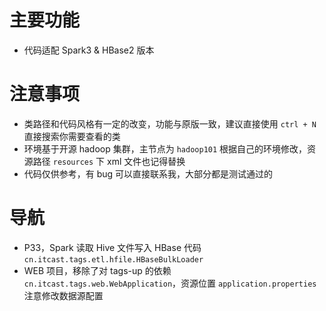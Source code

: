 # 主要功能

- 代码适配 Spark3 & HBase2 版本

# 注意事项

- 类路径和代码风格有一定的改变，功能与原版一致，建议直接使用 `ctrl + N` 直接搜索你需要查看的类
- 环境基于开源 hadoop 集群，主节点为 `hadoop101` 根据自己的环境修改，资源路径 `resources` 下 xml 文件也记得替换
- 代码仅供参考，有 bug 可以直接联系我，大部分都是测试通过的

# 导航

- P33，Spark 读取 Hive 文件写入 HBase 代码 `cn.itcast.tags.etl.hfile.HBaseBulkLoader`
- WEB 项目，移除了对 tags-up 的依赖 `cn.itcast.tags.web.WebApplication`，资源位置 `application.properties` 注意修改数据源配置

